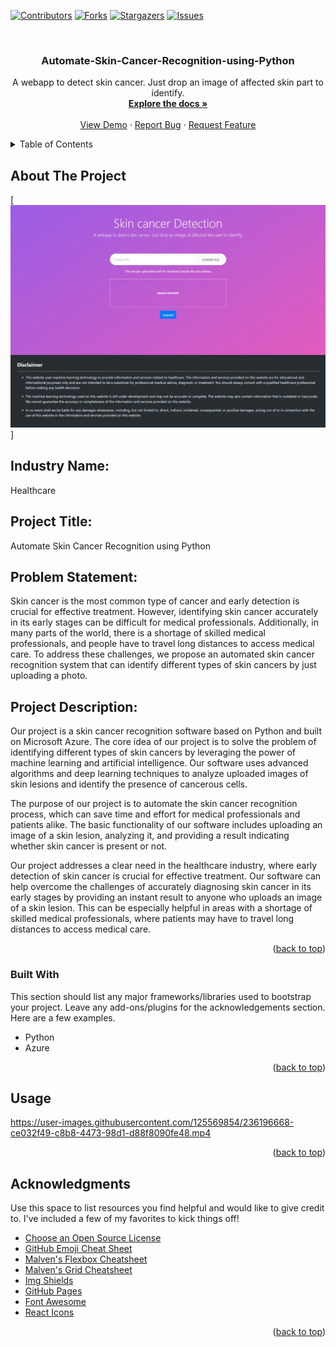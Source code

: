 
<!-- Improved compatibility of back to top link: See: https://github.com/othneildrew/Best-README-Template/pull/73 -->
<a name="readme-top"></a>
<!--
*** Thanks for checking out the Best-README-Template. If you have a suggestion
*** that would make this better, please fork the repo and create a pull request
*** or simply open an issue with the tag "enhancement".
*** Don't forget to give the project a star!
*** Thanks again! Now go create something AMAZING! :D
-->



<!-- PROJECT SHIELDS -->
<!--
*** I'm using markdown "reference style" links for readability.
*** Reference links are enclosed in brackets [ ] instead of parentheses ( ).
*** See the bottom of this document for the declaration of the reference variables
*** for contributors-url, forks-url, etc. This is an optional, concise syntax you may use.
*** https://www.markdownguide.org/basic-syntax/#reference-style-links
-->
[![Contributors][contributors-shield]][contributors-url]
[![Forks][forks-shield]][forks-url]
[![Stargazers][stars-shield]][stars-url]
[![Issues][issues-shield]][issues-url]
<!-- [![MIT License][license-shield]][license-url]
[![LinkedIn][linkedin-shield]][linkedin-url] -->



<!-- PROJECT LOGO -->
<br />
<!-- <div align="center">
    <a href="https://github.com/othneildrew/Best-README-Template">
        <img src="images/logo.png" alt="Logo" width="80" height="80">
    </a> -->

<h3 align="center">Automate-Skin-Cancer-Recognition-using-Python</h3>

<p align="center">
    A webapp to detect skin cancer. Just drop an image of affected skin part to identify.
    <br />
    <a href="https://github.com/Urva-Maheshwari/Automate-Skin-Cancer-Recognition-using-Python"><strong>Explore the docs
            »</strong></a>
    <br />
    <br />
    <a href="https://github.com/Urva-Maheshwari/Automate-Skin-Cancer-Recognition-using-Python">View Demo</a>
    ·
    <a href="https://github.com/Urva-Maheshwari/Automate-Skin-Cancer-Recognition-using-Python/issues">Report Bug</a>
    ·
    <a href="https://github.com/Urva-Maheshwari/Automate-Skin-Cancer-Recognition-using-Python/issues">Request
        Feature</a>
</p>
</div>



<!-- TABLE OF CONTENTS -->
<details>
    <summary>Table of Contents</summary>
    <ol>
        <li>
            <a href="#about-the-project">About The Project</a>
            <ul>
                <li><a href="#built-with">Built With</a></li>
            </ul>
        </li>
</details>



<!-- ABOUT THE PROJECT -->
## About The Project
[![Product Name Screen Shot][product-screenshot]]

<p>
<h2><b>Industry Name: </b></h2>
Healthcare
</p>

<p>
<h2><b>Project Title: </b></h2>
Automate Skin Cancer Recognition using Python
</p>

<p>
<h2><b>
        Problem Statement:
    </b></h2>
Skin cancer is the most common type of cancer and early detection is crucial for effective treatment. However,
identifying skin cancer accurately in its early stages can be difficult for medical professionals. Additionally, in many
parts of the world, there is a shortage of skilled medical professionals, and people have to travel long distances to
access medical care. To address these challenges, we propose an automated skin cancer recognition system that can
identify different types of skin cancers by just uploading a photo.
</p>

<p>
<h2><b>
        Project Description:
    </b></h2>
Our project is a skin cancer recognition software based on Python and built on Microsoft Azure. The core idea of our
project is to solve the problem of identifying different types of skin cancers by leveraging the power of machine
learning and artificial intelligence. Our software uses advanced algorithms and deep learning techniques to analyze
uploaded images of skin lesions and identify the presence of cancerous cells.

The purpose of our project is to automate the skin cancer recognition process, which can save time and effort for
medical professionals and patients alike. The basic functionality of our software includes uploading an image of a skin
lesion, analyzing it, and providing a result indicating whether skin cancer is present or not.

Our project addresses a clear need in the healthcare industry, where early detection of skin cancer is crucial for
effective treatment. Our software can help overcome the challenges of accurately diagnosing skin cancer in its early
stages by providing an instant result to anyone who uploads an image of a skin lesion. This can be especially helpful in
areas with a shortage of skilled medical professionals, where patients may have to travel long distances to access
medical care.
</p>

<p align="right">(<a href="#readme-top">back to top</a>)</p>



### Built With

This section should list any major frameworks/libraries used to bootstrap your project. Leave any add-ons/plugins for
the acknowledgements section. Here are a few examples.

* Python
* Azure


<p align="right">(<a href="#readme-top">back to top</a>)</p>




<!-- USAGE EXAMPLES -->
## Usage

<p>

https://user-images.githubusercontent.com/125569854/236196668-ce032f49-c8b8-4473-98d1-d88f8090fe48.mp4

</p>

<p align="right">(<a href="#readme-top">back to top</a>)</p>



<!-- ACKNOWLEDGMENTS -->
## Acknowledgments

Use this space to list resources you find helpful and would like to give credit to. I've included a few of my favorites
to kick things off!

* [Choose an Open Source License](https://choosealicense.com)
* [GitHub Emoji Cheat Sheet](https://www.webpagefx.com/tools/emoji-cheat-sheet)
* [Malven's Flexbox Cheatsheet](https://flexbox.malven.co/)
* [Malven's Grid Cheatsheet](https://grid.malven.co/)
* [Img Shields](https://shields.io)
* [GitHub Pages](https://pages.github.com)
* [Font Awesome](https://fontawesome.com)
* [React Icons](https://react-icons.github.io/react-icons/search)

<p align="right">(<a href="#readme-top">back to top</a>)</p>



<!-- MARKDOWN LINKS & IMAGES -->
<!-- https://www.markdownguide.org/basic-syntax/#reference-style-links -->
[contributors-shield]:
https://img.shields.io/github/contributors/othneildrew/Best-README-Template.svg?style=for-the-badge
[contributors-url]: https://github.com/othneildrew/Best-README-Template/graphs/contributors
[forks-shield]: https://img.shields.io/github/forks/othneildrew/Best-README-Template.svg?style=for-the-badge
[forks-url]: https://github.com/othneildrew/Best-README-Template/network/members
[stars-shield]: https://img.shields.io/github/stars/othneildrew/Best-README-Template.svg?style=for-the-badge
[stars-url]: https://github.com/othneildrew/Best-README-Template/stargazers
[issues-shield]: https://img.shields.io/github/issues/othneildrew/Best-README-Template.svg?style=for-the-badge
[issues-url]: https://github.com/othneildrew/Best-README-Template/issues
[license-shield]: https://img.shields.io/github/license/othneildrew/Best-README-Template.svg?style=for-the-badge
[license-url]: https://github.com/othneildrew/Best-README-Template/blob/master/LICENSE.txt
[linkedin-shield]: https://img.shields.io/badge/-LinkedIn-black.svg?style=for-the-badge&logo=linkedin&colorB=555
[linkedin-url]: https://linkedin.com/in/othneildrew
[product-screenshot]: templates/demo_image.jpeg
[Bootstrap.com]: https://img.shields.io/badge/Bootstrap-563D7C?style=for-the-badge&logo=bootstrap&logoColor=white
[Bootstrap-url]: https://getbootstrap.com
[JQuery.com]: https://img.shields.io/badge/jQuery-0769AD?style=for-the-badge&logo=jquery&logoColor=white
[JQuery-url]: https://jquery.com
